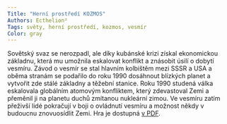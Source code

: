 ```yaml
---
Title: "Herní prostředí KOZMOS"
Authors: Ecthelion²
Tags: světy, herní prostředí, kozmos, vesmír
Color: gray
---
```

Sovětský svaz se nerozpadl, ale díky kubánské krizi získal ekonomickou základnu, která mu umožnila eskalovat konflikt a znásobit úsilí o dobytí vesmíru. Závod o vesmír se stal hlavním kolbištěm mezi SSSR a USA a oběma stranám se podařilo do roku 1990 dosáhnout blízkých planet a vytvořit zde stálé základny a těžební stanice. Roku 1990 studená válka eskalovala globálním atomovým konfliktem, který zdevastoval Zemi a přeměnil ji na planetu duchů zmítanou nukleární zimou. Ve vesmíru zatím přeživší lidé pokračují v boji o ovládnutí vesmíru a možnost někdy v budoucnu znovuosídlit Zemi. Hra je dostupná [v PDF](http://drakkar.sk/12/ecthelion_kocmoc.pdf).
